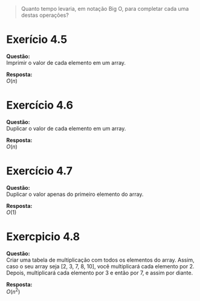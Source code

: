 > Quanto tempo levaria, em notação Big O, para completar cada uma destas operações? 
  
# Exerício 4.5  
  
**Questão:**  
Imprimir o valor de cada elemento em um array.  
  
**Resposta:**  
$O(n)$
  
# Exercício 4.6  
  
**Questão:**  
Duplicar o valor de cada elemento em um array.  
  
**Resposta:**  
$O(n)$
  
# Exercício 4.7  
  
**Questão:**  
Duplicar o valor apenas do primeiro elemento do array.  
  
**Resposta:**  
$O(1)$
  
# Exercpicio 4.8  
  
**Questão:**  
Criar uma tabela de multiplicação com todos os elementos do array. Assim, caso o seu array seja [2, 3, 7, 8, 10], você multiplicará cada elemento por 2. Depois, multiplicará cada elemento por 3 e então por 7, e assim por diante.  
  
**Resposta:**  
$O(n^2)$